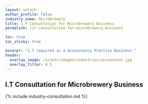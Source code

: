```yaml
---
layout: splash 
author_profile: false 
industry_name: Microbrewery
title: I.T Consultation for Microbrewery Business
permalink: /it-consultation-for-microbrewery-business

toc: true
toc_sticky: true

excerpt: "I.T required in a Accountancy Practice Business."
header:
  overlay_image: /assets/images/industries/accountant.jpg
  overlay_filter: 0.5 
---
```


## I.T Consultation for Microbrewery Business

{% include industry-consultation.md %}
